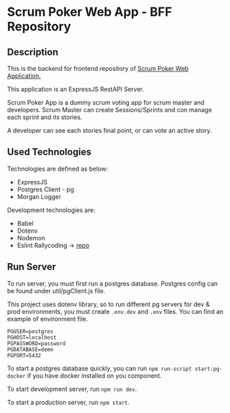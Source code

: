 # Scrum Poker Web App - BFF Repository

## Description

This is the backend for frontend repository of 
[Scrum Poker Web Application.](https://github.com/volaka/scrum-poker-frontend)

This application is an ExpressJS RestAPI Server.

Scrum Poker App is a dummy scrum voting app for scrum master and
developers. Scrum Master can create Sessions/Sprints and con
manage each sprint and its stories. 

A developer can see each stories final point, or can vote
an active story.
## Used Technologies 
Technologies are defined as below:

* ExpressJS
* Postgres Client - pg
* Morgan Logger

Development technologies are:

* Babel
* Dotenv
* Nodemon
* Eslint Rallycoding -> [repo](https://github.com/volaka/ESLint-Rallycoding)

## Run Server

To run server, you must first run a postgres database. 
Postgres config can be found under util/pgClient.js file.

This project uses dotenv library, so to run different pg servers for 
dev & prod environments, you must create `.env.dev` and `.env` files. 
You can find an example of environment file.

```dotenv
PGUSER=postgres
PGHOST=localhost
PGPASSWORD=password
PGDATABASE=demo
PGPORT=5432
```

To start a postgres database quickly, you can run 
`npm run-script start:pg-docker` if you have docker 
installed on you component.

To start development server, run `npm run dev`.

To start a production server, run `npm start`.
